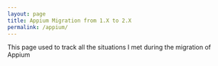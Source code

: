 ```yaml
---
layout: page
title: Appium Migration from 1.X to 2.X
permalink: /appium/
---
```


This page used to track all the situations I met during the migration of Appium
